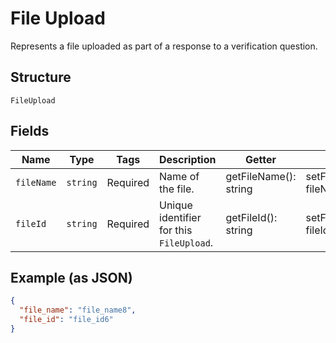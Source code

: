 
# File Upload

Represents a file uploaded as part of a response to a verification question.

## Structure

`FileUpload`

## Fields

| Name | Type | Tags | Description | Getter | Setter |
|  --- | --- | --- | --- | --- | --- |
| `fileName` | `string` | Required | Name of the file. | getFileName(): string | setFileName(string fileName): void |
| `fileId` | `string` | Required | Unique identifier for this `FileUpload`. | getFileId(): string | setFileId(string fileId): void |

## Example (as JSON)

```json
{
  "file_name": "file_name8",
  "file_id": "file_id6"
}
```

